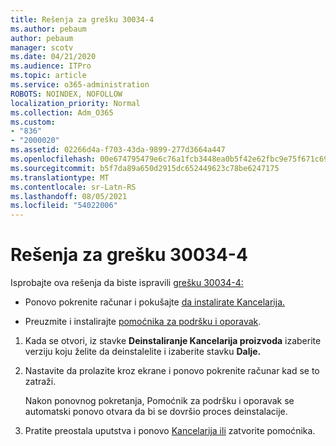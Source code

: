 ```yaml
---
title: Rešenja za grešku 30034-4
ms.author: pebaum
author: pebaum
manager: scotv
ms.date: 04/21/2020
ms.audience: ITPro
ms.topic: article
ms.service: o365-administration
ROBOTS: NOINDEX, NOFOLLOW
localization_priority: Normal
ms.collection: Adm_O365
ms.custom:
- "836"
- "2000020"
ms.assetid: 02266d4a-f703-43da-9899-277d3664a447
ms.openlocfilehash: 00e674795479e6c76a1fcb3448ea0b5f42e62fbc9e75f671c69f7bf74e0207b5
ms.sourcegitcommit: b5f7da89a650d2915dc652449623c78be6247175
ms.translationtype: MT
ms.contentlocale: sr-Latn-RS
ms.lasthandoff: 08/05/2021
ms.locfileid: "54022006"
---
```

# <a name="solutions-for-error-30034-4"></a>Rešenja za grešku 30034-4

Isprobajte ova rešenja da biste ispravili [grešku 30034-4:](https://support.office.com/article/d5df89a9-0507-4b4c-92f9-22f457e630aa?wt.mc_id=Alchemy_ClientDIA)
  
- Ponovo pokrenite računar i pokušajte [da instalirate Kancelarija.](https://portal.office.com/OLS/MySoftware.aspx)

- Preuzmite i instalirajte [pomoćnika za podršku i oporavak](https://aka.ms/SARA-OfficeUninstall-Alchemy).

1. Kada se otvori, iz stavke **Deinstaliranje Kancelarija proizvoda** izaberite verziju koju želite da deinstalelite i izaberite stavku **Dalje.**

2. Nastavite da prolazite kroz ekrane i ponovo pokrenite računar kad se to zatraži.

    Nakon ponovnog pokretanja, Pomoćnik za podršku i oporavak se automatski ponovo otvara da bi se dovršio proces deinstalacije.

3. Pratite preostala uputstva i ponovo [Kancelarija ili](https://portal.office.com/OLS/MySoftware.aspx) zatvorite pomoćnika.
